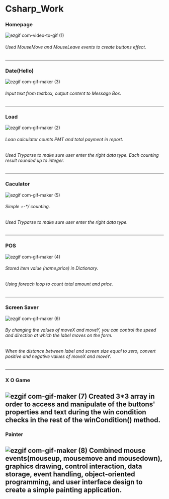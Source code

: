 # Csharp_Work

### Homepage
![ezgif com-video-to-gif (1)](https://github.com/JingHsu1997/Csharp_Work/assets/134953373/816b04a9-554c-4dae-8e1a-7790b97f1b68)

###### Used MouseMove and MouseLeave events to create buttons effect.
------------------------

### Date(Hello)
![ezgif com-gif-maker (3)](https://github.com/JingHsu1997/Csharp_Work/assets/134953373/ef2fb51f-118e-4064-bef1-7fa36410a0de)

###### Input text from testbox, output content to Message Box.
------------------------

### Load
![ezgif com-gif-maker (2)](https://github.com/JingHsu1997/Csharp_Work/assets/134953373/324c2719-451f-47f6-b35a-527dc8527d39)

###### Loan calculator counts PMT and total payment in report. 
###### Used Tryparse to make sure user enter the right data type. Each counting result rounded up to integer. 
------------------------

### Caculator
![ezgif com-gif-maker (5)](https://github.com/JingHsu1997/Csharp_Work/assets/134953373/df1e7e2f-8d02-4cf3-a7b3-99c04b21017f)

###### Simple +-*/ counting. 
###### Used Tryparse to make sure user enter the right data type. 
------------------------

### POS
![ezgif com-gif-maker (4)](https://github.com/JingHsu1997/Csharp_Work/assets/134953373/090f8414-b179-4dcb-9783-90dbf95acd2b)

###### Stored item value (name,price) in Dictionary. 
###### Using foreach loop to count total amount and price.
------------------------

### Screen Saver
![ezgif com-gif-maker (6)](https://github.com/JingHsu1997/Csharp_Work/assets/134953373/8d13350c-81b9-4833-950f-41f738f9eae4)

###### By changing the values of moveX and moveY, you can control the speed and direction at which the label moves on the form.
###### When the distance between label and screen size equal to zero, convert positive and negative values of moveX and moveY.
------------------------

### X O Game
![ezgif com-gif-maker (7)](https://github.com/JingHsu1997/Csharp_Work/assets/134953373/50c23580-9410-4454-87c0-9e69a81b1d45)
Created 3*3 array in order to access and manipulate of the buttons' properties and text during the win condition checks in the rest of the winCondition() method.
------------------------

### Painter
![ezgif com-gif-maker (8)](https://github.com/JingHsu1997/Csharp_Work/assets/134953373/becf3517-dc0c-47e7-ad6e-14fd660c902c)
Combined mouse events(mouseup, mousemove and mousedown), graphics drawing, control interaction, data storage, event handling, object-oriented programming, and user interface design to create a simple painting application.
------------------------

